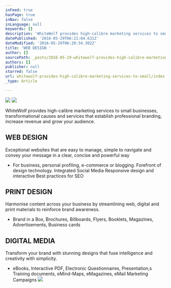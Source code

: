 ```yaml
---
inFeed: true
hasPage: true
inNav: false
inLanguage: null
keywords: []
description: 'WhiteWolf provides high-calibre marketing services to small businesses, transformational causes and services that establish professional branding, increase revenue and grow your audience.'
datePublished: '2016-05-29T06:21:04.631Z'
dateModified: '2016-05-29T06:20:34.302Z'
title: 'WEB DESIGN '
author: []
sourcePath: _posts/2016-05-29-whitewolf-provides-high-calibre-marketing-services-to-small.md
authors: []
publisher: null
starred: false
url: whitewolf-provides-high-calibre-marketing-services-to-small/index.html
_type: Article

---
```

![](https://the-grid-user-content.s3-us-west-2.amazonaws.com/99d75cb6-491f-40d3-bfc4-950a11e670de.jpg)
![](https://s3-us-west-2.amazonaws.com/the-grid-img/p/cf9382b282160db6567aad81d6583f753913641e.jpg)

WhiteWolf provides high-calibre marketing services to small businesses, transformational causes and services that establish professional branding, increase revenue and grow your audience.

## WEB DESIGN 

Exceptional websites that are easy to manage, simple to navigate and convey your message in a clear, concise and powerful way

* For business, personal profiling, e-commerce or blogging. Forefront of design technology. Integrated Social Media Responsive design and interactive Best practices for SEO

## PRINT DESIGN

Harmonise content across your business by streamlining web, digital and print materials to reinforce brand awareness. 

* Brand in a Box, Brochures, Billboards, Flyers, Booklets, Magazines, Advertisements, Business cards

## DIGITAL MEDIA 

Transform your brand with stunning designs that fuse intelligence and creativity with simplicity. 

* eBooks, Interactive PDF, Electronic Questionnaires, Presentation,s Training documents, eMind-Maps, eMagazines, eMail Marketing Campaigns
![](https://the-grid-user-content.s3-us-west-2.amazonaws.com/ff1ff639-d9d2-44ad-a208-c66b85ab030e.jpg)